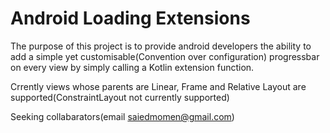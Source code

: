 # Android Loading Extensions

The purpose of this project is to provide android developers the ability to add a simple yet customisable(Convention over configuration) progressbar on every view by simply calling a Kotlin extension function.

Crrently views whose parents are Linear, Frame and Relative Layout are supported(ConstraintLayout not currently supported)

Seeking collabarators(email saiedmomen@gmail.com)
